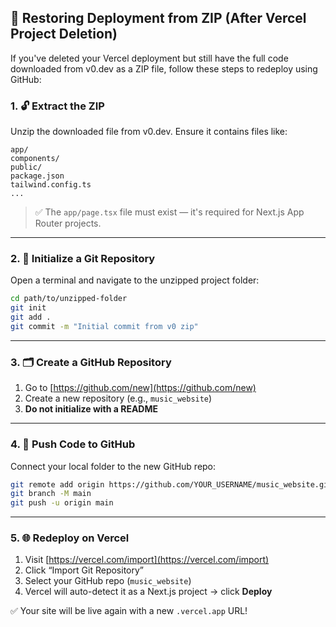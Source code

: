 ## 🔁 Restoring Deployment from ZIP (After Vercel Project Deletion)

If you've deleted your Vercel deployment but still have the full code downloaded from v0.dev as a ZIP file, follow these steps to redeploy using GitHub:

### 1. 🔓 Extract the ZIP
Unzip the downloaded file from v0.dev. Ensure it contains files like:

```
app/
components/
public/
package.json
tailwind.config.ts
...
```

> ✅ The `app/page.tsx` file must exist — it's required for Next.js App Router projects.

---

### 2. 🚀 Initialize a Git Repository

Open a terminal and navigate to the unzipped project folder:

```bash
cd path/to/unzipped-folder
git init
git add .
git commit -m "Initial commit from v0 zip"
```

---

### 3. 🗂️ Create a GitHub Repository

1. Go to [https://github.com/new](https://github.com/new)
2. Create a new repository (e.g., `music_website`)
3. **Do not initialize with a README**

---

### 4. 🔗 Push Code to GitHub

Connect your local folder to the new GitHub repo:

```bash
git remote add origin https://github.com/YOUR_USERNAME/music_website.git
git branch -M main
git push -u origin main
```

---

### 5. 🌐 Redeploy on Vercel

1. Visit [https://vercel.com/import](https://vercel.com/import)
2. Click “Import Git Repository”
3. Select your GitHub repo (`music_website`)
4. Vercel will auto-detect it as a Next.js project → click **Deploy**

✅ Your site will be live again with a new `.vercel.app` URL!

